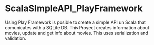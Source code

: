 # ScalaSImpleAPI_PlayFramework
Using Play Framework is posible to create a simple API un Scala that comunicates with a SQLite DB.
This Proyect creates information about movies, update and get info about movies. This uses serialization and validation.
